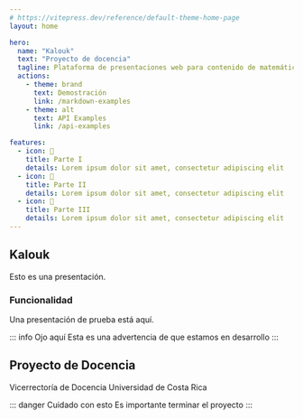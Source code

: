 ```yaml
---
# https://vitepress.dev/reference/default-theme-home-page
layout: home

hero:
  name: "Kalouk"
  text: "Proyecto de docencia"
  tagline: Plataforma de presentaciones web para contenido de matemáticas y programación
  actions:
    - theme: brand
      text: Demostración
      link: /markdown-examples
    - theme: alt
      text: API Examples
      link: /api-examples

features:
  - icon: 🍍
    title: Parte I
    details: Lorem ipsum dolor sit amet, consectetur adipiscing elit
  - icon: 📡
    title: Parte II
    details: Lorem ipsum dolor sit amet, consectetur adipiscing elit
  - icon: 👀
    title: Parte III
    details: Lorem ipsum dolor sit amet, consectetur adipiscing elit
---
```


## Kalouk

Esto es una presentación.

### Funcionalidad

Una presentación de prueba está aquí.

::: info Ojo aquí
Esta es una advertencia de que estamos en desarrollo
:::

## Proyecto de Docencia

Vicerrectoría de Docencia
Universidad de Costa Rica

::: danger Cuidado con esto
Es importante terminar el proyecto
:::